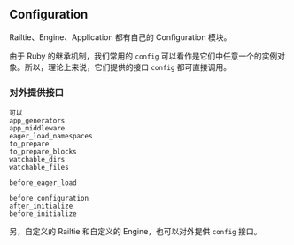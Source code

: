 ## Configuration

Railtie、Engine、Application 都有自己的 Configuration 模块。

由于 Ruby 的继承机制，我们常用的 `config` 可以看作是它们中任意一个的实例对象。所以，理论上来说，它们提供的接口 `config` 都可直接调用。

### 对外提供接口

```
可以
app_generators
app_middleware
eager_load_namespaces
to_prepare
to_prepare_blocks
watchable_dirs
watchable_files

before_eager_load

before_configuration
after_initialize
before_initialize
```

另，自定义的 Railtie 和自定义的 Engine，也可以对外提供 `config` 接口。
